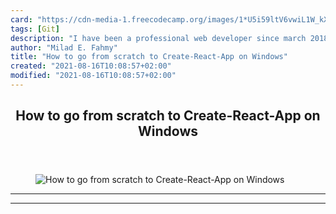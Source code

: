 ```yaml
---
card: "https://cdn-media-1.freecodecamp.org/images/1*U5i59ltV6vwiL1W_kXU8SA.jpeg"
tags: [Git]
description: "I have been a professional web developer since march 2018 and"
author: "Milad E. Fahmy"
title: "How to go from scratch to Create-React-App on Windows"
created: "2021-08-16T10:08:57+02:00"
modified: "2021-08-16T10:08:57+02:00"
---
```

<div class="site-wrapper">
<main id="site-main" class="site-main outer">
<div class="inner">
<article class="post-full post tag-git tag-react tag-web-development tag-tech tag-programming ">
<header class="post-full-header">
<h1 class="post-full-title">How to go from scratch to Create-React-App on Windows</h1>
</header>
<figure class="post-full-image">
<picture>
<source media="(max-width: 700px)" sizes="1px" srcset="data:image/gif;base64,R0lGODlhAQABAIAAAAAAAP///yH5BAEAAAAALAAAAAABAAEAAAIBRAA7 1w">
<source media="(min-width: 701px)" sizes="(max-width: 800px) 400px,
(max-width: 1170px) 700px,
1400px" srcset="https://cdn-media-1.freecodecamp.org/images/1*U5i59ltV6vwiL1W_kXU8SA.jpeg 300w,
https://cdn-media-1.freecodecamp.org/images/1*U5i59ltV6vwiL1W_kXU8SA.jpeg 600w,
https://cdn-media-1.freecodecamp.org/images/1*U5i59ltV6vwiL1W_kXU8SA.jpeg 1000w,
https://cdn-media-1.freecodecamp.org/images/1*U5i59ltV6vwiL1W_kXU8SA.jpeg 2000w">
<img onerror="this.style.display='none'" src="https://cdn-media-1.freecodecamp.org/images/1*U5i59ltV6vwiL1W_kXU8SA.jpeg" alt="How to go from scratch to Create-React-App on Windows">
</picture>
</figure>
<section class="post-full-content">
<div class="post-content">
</div>
<hr>
<hr>
</section>
</article>
</div>
</main>
</div>
<!-- Google Tag Manager (noscript) -->
<!-- End Google Tag Manager (noscript) -->
